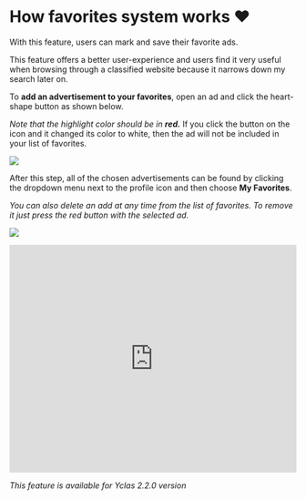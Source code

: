 # How favorites system works  ❤️

With this feature, users can mark and save their favorite ads. 

This feature offers a better user-experience and users find it very useful when browsing through a classified website because it narrows down my search later on.

To  **add an advertisement to your favorites**, open an ad and click the heart-shape button as shown below.

*Note that the highlight color should be in **red.*** If you click  the button on the icon  and it changed its color to white, then the ad will not be included in your list of favorites.

![](https://raw.githubusercontent.com/yclas/guides/master/images/favorites.png)
  
After this step, all of the chosen advertisements can be found by clicking the dropdown menu next to the profile icon and then choose  **My Favorites**.

*You can also delete an add at any time from the list of favorites. To remove it just press the red button with the selected ad.*

![](https://raw.githubusercontent.com/yclas/guides/master/images/favorites1.png)
  
  
<iframe width="100%" height="400px" src="https://www.youtube.com/embed/dfb4z7OJrnI" title="Yclas video" frameborder="0" allow="accelerometer; autoplay; clipboard-write; encrypted-media; gyroscope; picture-in-picture" allowfullscreen></iframe>
 
*This feature is available for Yclas 2.2.0 version*
